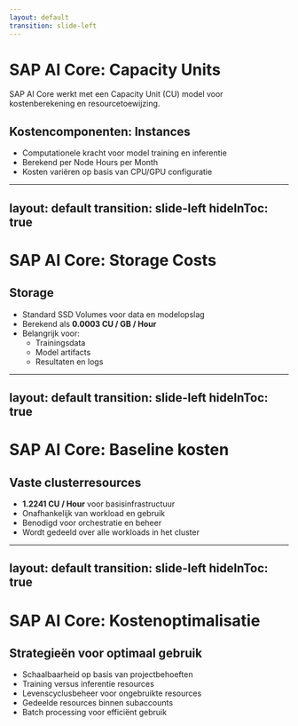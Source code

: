 ```yaml
---
layout: default
transition: slide-left
---
```


# SAP AI Core: Capacity Units

<div class="flex flex-col justify-center">
  <p class="mb-4">SAP AI Core werkt met een Capacity Unit (CU) model voor kostenberekening en resourcetoewijzing.</p>
</div>

<div class="grid grid-cols-1 gap-6">
<div>

## Kostencomponenten: Instances

- Computationele kracht voor model training en inferentie
- Berekend per Node Hours per Month
- Kosten variëren op basis van CPU/GPU configuratie

</div>
</div>

---
layout: default
transition: slide-left
hideInToc: true
---

# SAP AI Core: Storage Costs

<div class="grid grid-cols-1 gap-6">
<div>

## Storage

- Standard SSD Volumes voor data en modelopslag
- Berekend als **0.0003 CU / GB / Hour**
- Belangrijk voor:
  - Trainingsdata
  - Model artifacts
  - Resultaten en logs

</div>
</div>

---
layout: default
transition: slide-left
hideInToc: true
---

# SAP AI Core: Baseline kosten

<div class="grid grid-cols-1 gap-6">
<div>

## Vaste clusterresources

- **1.2241 CU / Hour** voor basisinfrastructuur
- Onafhankelijk van workload en gebruik
- Benodigd voor orchestratie en beheer
- Wordt gedeeld over alle workloads in het cluster

</div>
</div>

---
layout: default
transition: slide-left
hideInToc: true
---

# SAP AI Core: Kostenoptimalisatie

<div class="grid grid-cols-1 gap-6">
<div>

## Strategieën voor optimaal gebruik

- Schaalbaarheid op basis van projectbehoeften
- Training versus inferentie resources
- Levenscyclusbeheer voor ongebruikte resources
- Gedeelde resources binnen subaccounts
- Batch processing voor efficiënt gebruik

</div>
</div>